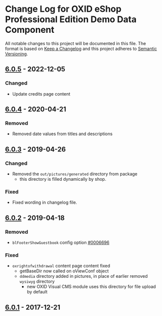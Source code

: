 # Change Log for OXID eShop Professional Edition Demo Data Component

All notable changes to this project will be documented in this file.
The format is based on [Keep a Changelog](http://keepachangelog.com/)
and this project adheres to [Semantic Versioning](http://semver.org/).

## [6.0.5] - 2022-12-05

### Changed
- Update credits page content

## [6.0.4] - 2020-04-21

### Removed
- Removed date values from titles and descriptions

## [6.0.3] - 2019-04-26

### Changed
- Removed the `out/pictures/generated` directory from package
    - this directory is filled dynamically by shop.

### Fixed
- Fixed wording in changelog file.

## [6.0.2] - 2019-04-18

### Removed
- `blFooterShowGuestbook` config option [#0006696](https://bugs.oxid-esales.com/view.php?id=6696)

### Fixed
- `oxrightofwithdrawal` content page content fixed
    - getBaseDir now called on oViewConf object
    - `ddmedia` directory added in pictures, in place of earlier removed `wysiwyg` directory
        - new OXID Visual CMS module uses this directory for file upload by default

## [6.0.1] - 2017-12-21


[6.0.5]: https://github.com/OXID-eSales/oxideshop_demodata_pe/compare/v6.0.4...HEAD
[6.0.4]: https://github.com/OXID-eSales/oxideshop_demodata_pe/compare/v6.0.3...v6.0.4
[6.0.3]: https://github.com/OXID-eSales/oxideshop_demodata_pe/compare/v6.0.2...v6.0.3
[6.0.2]: https://github.com/OXID-eSales/oxideshop_demodata_pe/compare/v6.0.1...v6.0.2
[6.0.1]: https://github.com/OXID-eSales/oxideshop_demodata_pe/compare/v6.0.0...v6.0.1
